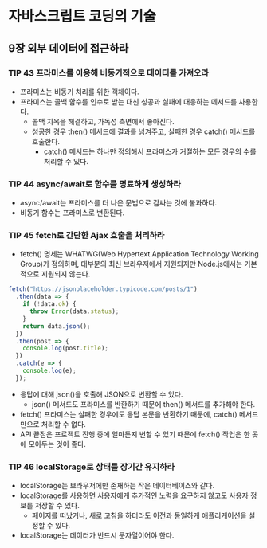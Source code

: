 # 자바스크립트 코딩의 기술

## 9장 외부 데이터에 접근하라

### TIP 43 프라미스를 이용해 비동기적으로 데이터를 가져오라

- 프라미스는 비동기 처리를 위한 객체이다.
- 프라미스는 콜백 함수를 인수로 받는 대신 성공과 실패에 대응하는 메서드를 사용한다.
  - 콜백 지옥을 해결하고, 가독성 측면에서 좋아진다.
  - 성공한 경우 then() 메서드에 결과를 넘겨주고, 실패한 경우 catch() 메서드를 호출한다.
    - catch() 메서드는 하나만 정의해서 프라미스가 거절하는 모든 경우의 수를 처리할 수 있다.

### TIP 44 async/await로 함수를 명료하게 생성하라

- async/await는 프라미스를 더 나은 문법으로 감싸는 것에 불과하다.
- 비동기 함수는 프라미스로 변환된다.

### TIP 45 fetch로 간단한 Ajax 호출을 처리하라

- fetch() 명세는 WHATWG(Web Hypertext Application Technology Working Group)가 정의하며, 대부분의 최신 브라우저에서 지원되지만 Node.js에서는 기본적으로 지원되지 않는다.

```javascript
fetch("https://jsonplaceholder.typicode.com/posts/1")
  .then(data => {
    if (!data.ok) {
      throw Error(data.status);
    }
    return data.json();
  })
  .then(post => {
    console.log(post.title);
  })
  .catch(e => {
    console.log(e);
  });
```

- 응답에 대해 json()을 호출해 JSON으로 변환할 수 있다.
  - json() 메서드도 프라미스를 반환하기 때문에 then() 메서드를 추가해야 한다.
- fetch() 프라미스는 실패한 경우에도 응답 본문을 반환하기 때문에, catch() 메서드만으로 처리할 수 없다.
- API 끝점은 프로젝트 진행 중에 얼마든지 변할 수 있기 때문에 fetch() 작업은 한 곳에 모아두는 것이 좋다.

### TIP 46 localStorage로 상태를 장기간 유지하라

- localStorage는 브라우저에만 존재하는 작은 데이터베이스와 같다.
- localStorage를 사용하면 사용자에게 추가적인 노력을 요구하지 않고도 사용자 정보를 저장할 수 있다.
  - 페이지를 떠났거나, 새로 고침을 하더라도 이전과 동일하게 애플리케이션을 설정할 수 있다.
- localStorage는 데이터가 반드시 문자열이어야 한다.
